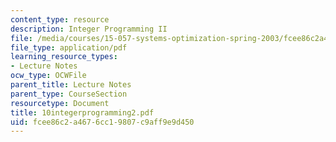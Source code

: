 ```yaml
---
content_type: resource
description: Integer Programming II
file: /media/courses/15-057-systems-optimization-spring-2003/fcee86c2a4676cc19807c9aff9e9d450_10integerprogramming2.pdf
file_type: application/pdf
learning_resource_types:
- Lecture Notes
ocw_type: OCWFile
parent_title: Lecture Notes
parent_type: CourseSection
resourcetype: Document
title: 10integerprogramming2.pdf
uid: fcee86c2-a467-6cc1-9807-c9aff9e9d450
---
```

